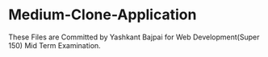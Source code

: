 # Medium-Clone-Application

These Files are Committed by Yashkant Bajpai for Web Development(Super 150) Mid Term Examination.
